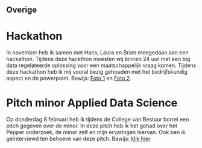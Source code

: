 ## **Overige**

# Hackathon 
In november heb ik samen met Hans, Laura en Bram meegedaan aan een hackathon. Tijdens deze hackthon moesten wij binnen 24 uur met een big data regelateerde oplossing voor een maatschappelijk vraag komen. Tijdens deze hackathon heb ik mij vooral bezig gehouden met het bedrijfskundig aspect en de powerpoint. Bewijs: [Foto 1](https://user-images.githubusercontent.com/31730404/35458028-1ef4b9a2-02db-11e8-8b1c-aab89ce836b3.png) en [Foto 2](https://user-images.githubusercontent.com/31730404/35458030-1f0bbb2a-02db-11e8-932b-fd37198f549d.png).

# Pitch minor Applied Data Science
Op donderdag 8 februari heb ik tijdens de College van Bestuur borrel een pitch gegeven over de minor. In deze pitch heb ik het gehad over het Pepper onderzoek, de minor zelf en mijn ervaringen hiervan. Ook ben ik geïnterviewd ten behoeve van deze pitch. Bewijs: [klik hier](https://user-images.githubusercontent.com/31730404/36172436-29695c74-1106-11e8-84f2-8f78d0ffc14e.png)
